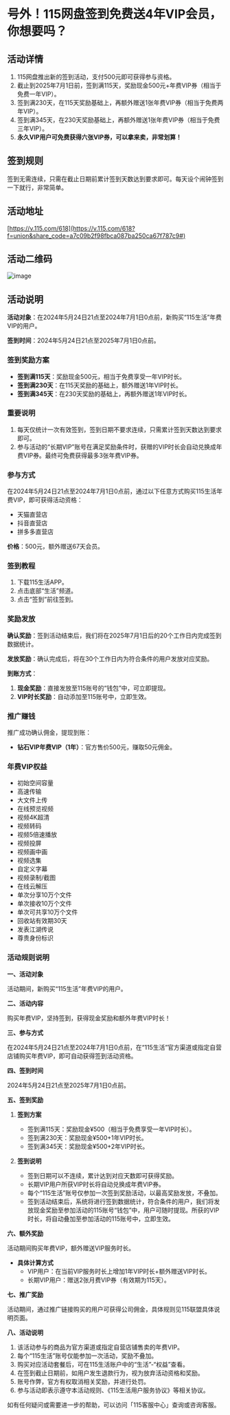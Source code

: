 # 号外！115网盘签到免费送4年VIP会员，你想要吗？


## 活动详情

1. 115网盘推出新的签到活动，支付500元即可获得参与资格。
2. 截止到2025年7月1日前，签到满115天，奖励现金500元+年费VIP券（相当于免费一年VIP）。
3. 签到满230天，在115天奖励基础上，再额外赠送1张年费VIP券（相当于免费两年VIP）。
4. 签到满345天，在230天奖励基础上，再额外赠送1张年费VIP券（相当于免费三年VIP）。
5. **永久VIP用户可免费获得六张VIP券，可以拿来卖，非常划算！**

## 签到规则

签到无需连续，只需在截止日期前累计签到天数达到要求即可。每天设个闹钟签到一下就行，非常简单。


## 活动地址

[https://v.115.com/618](https://v.115.com/618?f=union&share_code=a7c09b2f98fbca087ba250ca67f787c9#)

## 活动二维码

![image](https://github.com/kaminzihle/115WP-VIP/assets/169995374/1085ebde-4eab-4a26-9e8f-63f1126bf96d)

## 活动说明

**活动对象**：在2024年5月24日21点至2024年7月1日0点前，新购买“115生活”年费VIP的用户。

**签到时间**：2024年5月24日21点至2025年7月1日0点前。

### 签到奖励方案

- **签到满115天**：奖励现金500元，相当于免费享受一年VIP时长。
- **签到满230天**：在115天奖励的基础上，额外赠送1年VIP时长。
- **签到满345天**：在230天奖励的基础上，再额外赠送1年VIP时长。

### 重要说明

1. 每天仅统计一次有效签到，签到日期不要求连续，只需累计签到天数达到要求即可。
2. 参与活动的“长期VIP”账号在满足奖励条件时，获赠的VIP时长会自动兑换成年费VIP券。最终可免费获得最多3张年费VIP券。

### 参与方式

在2024年5月24日21点至2024年7月1日0点前，通过以下任意方式购买115生活年费VIP，即可获得活动资格：

- 天猫直营店
- 抖音直营店
- 拼多多直营店

**价格**：500元，额外赠送67天会员。

### 签到教程

1. 下载115生活APP。
2. 点击底部“生活”频道。
3. 点击“签到”前往签到。

### 奖励发放

**确认奖励**：签到活动结束后，我们将在2025年7月1日后的20个工作日内完成签到数据统计。

**发放奖励**：确认完成后，将在30个工作日内为符合条件的用户发放对应奖励。

**到账方式**：

1. **现金奖励**：直接发放至115账号的“钱包”中，可立即提现。
2. **VIP时长奖励**：自动添加至115账号中，立即生效。

### 推广赚钱

推广成功确认佣金，提现到账：

- **钻石VIP年费VIP（1年）**：官方售价500元，赚取50元佣金。

### 年费VIP权益

- 初始空间容量
- 高速传输
- 大文件上传
- 在线预览视频
- 视频4K超清
- 视频转码
- 视频5倍速播放
- 视频投屏
- 视频画中画
- 视频选集
- 自定义字幕
- 视频录制/截图
- 在线云解压
- 单次分享10万个文件
- 单次接收10万个文件
- 单次可共享10万个文件
- 回收站有效期30天
- 发表江湖传说
- 尊贵身份标识

### 活动规则说明

**一、活动对象**

活动期间，新购买“115生活”年费VIP的用户。

**二、活动内容**

购买年费VIP，坚持签到，获得现金奖励和额外年费VIP时长！

**三、参与方式**

在2024年5月24日21点至2024年7月1日0点前，在“115生活”官方渠道或指定自营店铺购买年费VIP，即可自动获得签到活动资格。

**四、签到时间**

2024年5月24日21点至2025年7月1日0点前。

**五、签到奖励**

1. **签到方案**
   - 签到满115天：奖励现金¥500（相当于免费享受一年VIP时长）。
   - 签到满230天：奖励现金¥500+1年VIP时长。
   - 签到满345天：奖励现金¥500+2年VIP时长。

2. **签到说明**
   - 签到日期可以不连续，累计达到对应天数即可获得奖励。
   - 长期VIP用户所获VIP时长将自动兑换成年费VIP券。
   - 每个“115生活”账号仅参加一次签到奖励活动，以最高奖励发放，不叠加。
   - 签到活动结束后，系统将进行签到数据统计，符合条件的用户，我们将发放现金奖励至参加活动的115账号“钱包”中，用户可随时提现。所获的VIP时长，将自动叠加至参加活动的115账号中，立即生效。

**六、额外奖励**

活动期间购买年费VIP，额外赠送VIP服务时长。

- **具体计算方式**
   - VIP用户：在当前VIP服务时长上增加1年VIP时长+额外赠送VIP时长。
   - 长期VIP用户：赠送2张月费VIP券（有效期为115天）。

**七、推广奖励**

活动期间，通过推广链接购买的用户可获得公司佣金，具体规则见115联盟具体说明页面。

**八、活动说明**

1. 该活动参与的商品为官方渠道或指定自营店铺售卖的年费VIP。
2. 每个“115生活”账号仅能参加一次活动，奖励不叠加。
3. 购买对应活动套餐后，可在115生活账户中的“生活”-“权益”查看。
4. 在签到截止日期前，如用户发生退款行为，视为放弃活动资格和奖励。
5. 账号作弊，官方有权取消相关奖励，并进行处罚。
6. 参与活动即表示遵守本活动规则、《115生活用户服务协议》等相关协议。

如有任何疑问或需要进一步的帮助，可以访问「115客服中心」查询或咨询客服。
